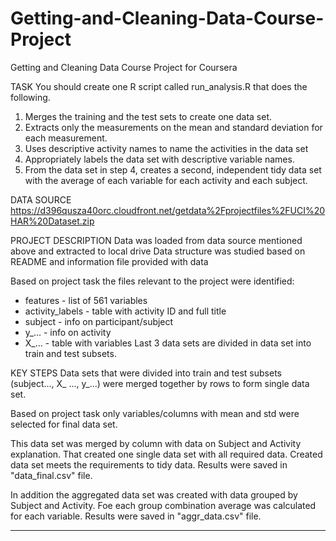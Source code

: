 # Getting-and-Cleaning-Data-Course-Project
Getting and Cleaning Data Course Project for Coursera

TASK
You should create one R script called run_analysis.R that does the following. 
1.	Merges the training and the test sets to create one data set.
2.	Extracts only the measurements on the mean and standard deviation for each measurement. 
3.	Uses descriptive activity names to name the activities in the data set
4.	Appropriately labels the data set with descriptive variable names. 
5.	From the data set in step 4, creates a second, independent tidy data set with the average of each variable for each activity and each subject.

DATA SOURCE
https://d396qusza40orc.cloudfront.net/getdata%2Fprojectfiles%2FUCI%20HAR%20Dataset.zip

PROJECT DESCRIPTION
Data was loaded from data source mentioned above and extracted to local drive
Data structure was studied based on README and information file provided with data

Based on project task the files relevant to the project were identified: 
- features - list of 561 variables
- activity_labels - table with activity ID and full title
- subject - info on participant/subject
- y_... - info on activity
- X_... - table with variables
Last 3 data sets are divided in data set into train and test subsets. 

KEY STEPS
Data sets that were divided into train and test subsets (subject..., X_ ..., y_...) were merged together by rows to form single data set. 

Based on project task only variables/columns with mean and std were selected for final data set. 

This data set was merged by column with data on Subject and Activity explanation. That created one single data set with all required data.
Created data set meets the requirements to tidy data.
Results were saved in "data_final.csv" file.

In addition the aggregated data set was created with data grouped by Subject and Activity. 
Foe each group combination average was calculated for each variable. 
Results were saved in "aggr_data.csv" file.

*******




